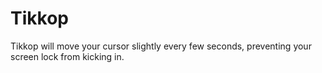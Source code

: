 # Tikkop

Tikkop will move your cursor slightly every few seconds, preventing your screen lock from kicking in.

